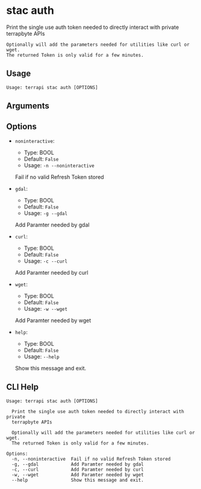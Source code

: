 
# stac auth

 Print the single use auth token needed to directly interact with private terrapbyte APIs
    
    Optionally will add the parameters needed for utilities like curl or wget.
    The returned Token is only valid for a few minutes. 
    
    

## Usage

```
Usage: terrapi stac auth [OPTIONS]
```

## Arguments


## Options

* `noninteractive`:
    * Type: BOOL
    * Default: `False`
    * Usage: `-n
--noninteractive`

    Fail if no valid Refresh Token stored



* `gdal`:
    * Type: BOOL
    * Default: `False`
    * Usage: `-g
--gdal`

    Add Paramter needed by gdal



* `curl`:
    * Type: BOOL
    * Default: `False`
    * Usage: `-c
--curl`

    Add Paramter needed by curl



* `wget`:
    * Type: BOOL
    * Default: `False`
    * Usage: `-w
--wget`

    Add Paramter needed by wget



* `help`:
    * Type: BOOL
    * Default: `False`
    * Usage: `--help`

    Show this message and exit.



## CLI Help

```
Usage: terrapi stac auth [OPTIONS]

  Print the single use auth token needed to directly interact with private
  terrapbyte APIs

  Optionally will add the parameters needed for utilities like curl or wget.
  The returned Token is only valid for a few minutes.

Options:
  -n, --noninteractive  Fail if no valid Refresh Token stored
  -g, --gdal            Add Paramter needed by gdal
  -c, --curl            Add Paramter needed by curl
  -w, --wget            Add Paramter needed by wget
  --help                Show this message and exit.
```

